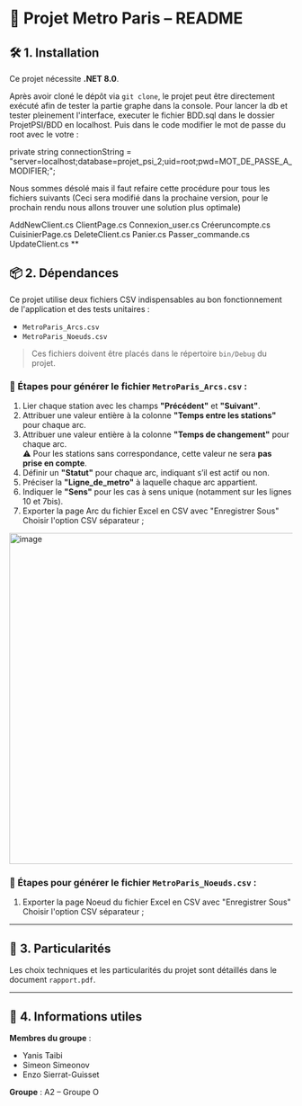 # 📍 Projet Metro Paris – README

## 🛠️ 1. Installation

Ce projet nécessite **.NET 8.0**.

Après avoir cloné le dépôt via `git clone`, le projet peut être directement exécuté afin de tester la partie graphe dans la console.
Pour lancer la db et tester pleinement l'interface, executer le fichier BDD.sql dans le dossier ProjetPSI/BDD en localhost.
Puis dans le code modifier le mot de passe du root avec le votre : 

private string connectionString = "server=localhost;database=projet_psi_2;uid=root;pwd=MOT_DE_PASSE_A_MODIFIER;";

Nous sommes désolé mais il faut refaire cette procédure pour tous les fichiers suivants (Ceci sera modifié dans la prochaine version, pour le prochain rendu nous allons trouver une solution plus optimale)

AddNewClient.cs
ClientPage.cs
Connexion_user.cs
Créeruncompte.cs
CuisinierPage.cs
DeleteClient.cs
Panier.cs
Passer_commande.cs
UpdateClient.cs
**

## 📦 2. Dépendances

Ce projet utilise deux fichiers CSV indispensables au bon fonctionnement de l'application et des tests unitaires :

- `MetroParis_Arcs.csv`
- `MetroParis_Noeuds.csv`

> Ces fichiers doivent être placés dans le répertoire `bin/Debug` du projet.

### 🧩 Étapes pour générer le fichier `MetroParis_Arcs.csv` :

1. Lier chaque station avec les champs **"Précédent"** et **"Suivant"**.
2. Attribuer une valeur entière à la colonne **"Temps entre les stations"** pour chaque arc.
3. Attribuer une valeur entière à la colonne **"Temps de changement"** pour chaque arc.  
   ⚠️ Pour les stations sans correspondance, cette valeur ne sera **pas prise en compte**.
4. Définir un **"Statut"** pour chaque arc, indiquant s’il est actif ou non.
5. Préciser la **"Ligne_de_metro"** à laquelle chaque arc appartient.
6. Indiquer le **"Sens"** pour les cas à sens unique (notamment sur les lignes 10 et 7bis).
7. Exporter la page Arc du fichier Excel en CSV avec "Enregistrer Sous" Choisir l'option CSV séparateur ;
   
<img width="589" alt="image" src="https://github.com/user-attachments/assets/6d9bfa17-4550-4f9b-a158-ecd101a6630a" />

### 🧩 Étapes pour générer le fichier `MetroParis_Noeuds.csv` :

1. Exporter la page Noeud du fichier Excel en CSV avec "Enregistrer Sous" Choisir l'option CSV séparateur ;

---

## 📌 3. Particularités

Les choix techniques et les particularités du projet sont détaillés dans le document `rapport.pdf`.

---

## 👥 4. Informations utiles

**Membres du groupe** :
- Yanis Taibi  
- Simeon Simeonov  
- Enzo Sierrat-Guisset  

**Groupe** : A2 – Groupe O
